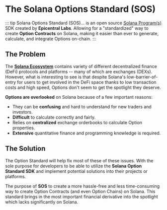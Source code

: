 # The Solana Options Standard (SOS)

::: tip Solana Options Standard (SOS)...
is an open source [Solana Program(s)](https://solana.com/docs/core/programs) SDK created by **Epicentral Labs**. Allowing for a "standardized" way to create **Option Contracts** on Solana, making it easier than ever to generate, calculate, and integrate Options on-chain.
:::

## The Problem

The [**Solana Ecosystem**](https://solana.com/) contains variety of different decentralized finance (DeFi) protocols and platforms -- many of which are exchanges (DEXs). However, what is interesting to see is that despite Solana's low-barrier-of-entry for users to get involved in the DeFi space thanks to low transaction costs and high speed, Options don't seem to get the spotlight they deserve. 

**Options are overlooked** on Solana because of a few important reasons:

- They can be **confusing** and hard to understand for new traders and investors.
- **Difficult** to calculate correctly and fairly.
- Relies on **centralized** exchange orderbooks to calculate Option properties.
- **Extensive** quantitative finance and programming knowledge is required.

## The Solution

The Option Standard will help fix most of these of these issues. With the sole purpose for developers to be able to utilize the **Solana Option Standard SDK** and implement potential solutions into their projects or platforms.

The purpose of **SOS** to create a more hassle-free and less time-consuming way to create Option Contracts (and even Option Chains) on Solana. This standard brings in the most important financial derivative into the spotlight which lacks significantly on Solana.  
